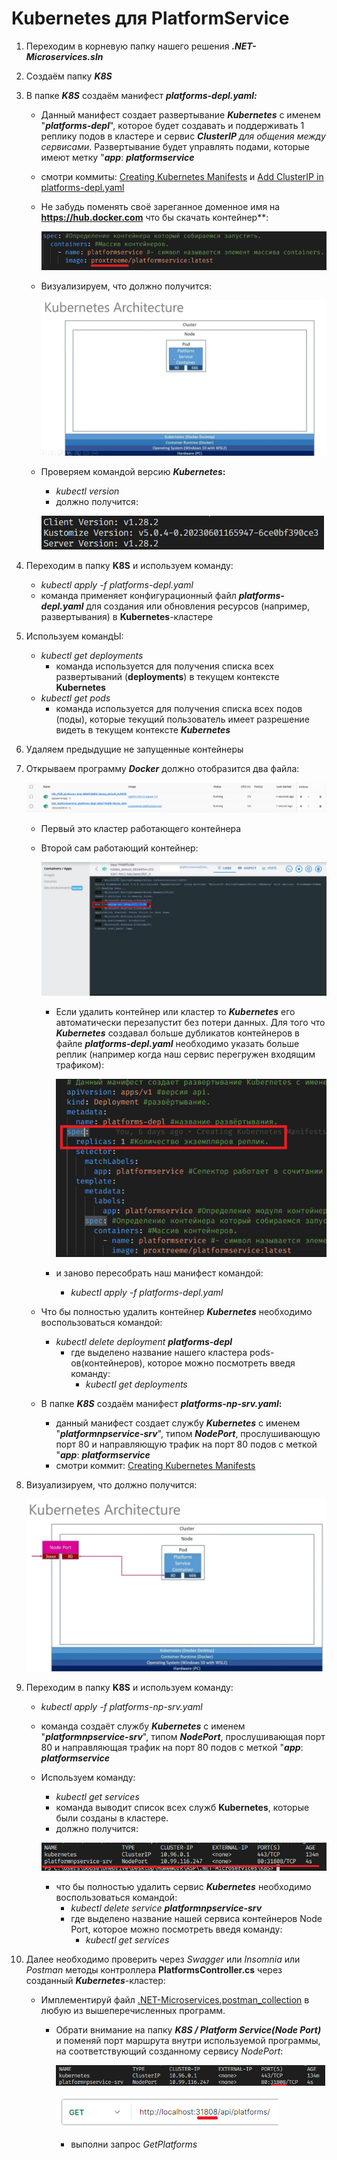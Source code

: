 # Kubernetes для PlatformService

1. Переходим в корневую папку нашего решения ***.NET-Microservices.sln***
2. Создаём папку ***K8S***
3. В папке ***K8S*** создаём манифест ***platforms-depl.yaml:***
    * Данный манифест создает развертывание ***Kubernetes*** с именем "***platforms-depl***", которое будет создавать и поддерживать 1 реплику подов в кластере и сервис ***ClusterIP** для общения между сервисами*. Развертывание будет управлять подами, которые имеют метку 
    "***app***: ***platformservice***
    * смотри коммиты: 
     [Creating Kubernetes Manifests](https://github.com/STGorbunovDA/.NET-Microservices/commit/ae50b1dab63d93da2613c3213fdfb4539c0f91f2) и
     [Add ClusterIP in platforms-depl.yaml](https://github.com/STGorbunovDA/.NET-Microservices/commit/bd8db5ed301d3c3873c69ca1d6931d53ec7c3464)
     * Не забудь поменять своё зареганное доменное имя на **https://hub.docker.com** что бы скачать контейнер**:

        ![Kubernetes_6](https://github.com/STGorbunovDA/.NET-Microservices/blob/dev/img/6.png)

    * Визуализируем, что должно получится:

         ![Kubernetes_7](https://github.com/STGorbunovDA/.NET-Microservices/blob/dev/img/7.png)
            
    * Проверяем командой версию ***Kubernetes*:**
        * *kubectl version*
        * должно получится:

         ![Kubernetes_8](https://github.com/STGorbunovDA/.NET-Microservices/blob/dev/img/8.png)
4. Переходим в папку **K8S** и используем команду: 
    * *kubectl apply -f platforms-depl.yaml*
    * команда применяет конфигурационный файл ***platforms-depl.yaml*** для создания или обновления ресурсов (например, развертывания) в **Kubernetes**-кластере
5. Используем командЫ: 
    * *kubectl get deployments*
        * команда используется для получения списка всех развертываний (**deployments**) в текущем контексте **Kubernetes**
    * *kubectl get pods*
        * команда используется для получения списка всех подов (поды), которые текущий пользователь имеет разрешение видеть в текущем контексте ***Kubernetes***
6. Удаляем предыдущие не запущенные контейнеры
7. Открываем программу ***Docker*** должно отобразится два файла:

    ![Kubernetes_9](https://github.com/STGorbunovDA/.NET-Microservices/blob/dev/img/9.png)
    * Первый это кластер работающего контейнера
    * Второй сам работающий контейнер:

        ![Kubernetes_10](https://github.com/STGorbunovDA/.NET-Microservices/blob/dev/img/10.png)
        * Если удалить контейнер или кластер то ***Kubernetes*** его автоматически перезапустит без потери данных. Для того что ***Kubernetes*** создавал больше дубликатов контейнеров в файле ***platforms-depl.yaml*** необходимо указать больше реплик (например когда наш сервис перегружен входящим трафиком):

            ![Kubernetes_11](https://github.com/STGorbunovDA/.NET-Microservices/blob/dev/img/11.png)
        * и заново пересобрать наш манифест командой:
            * *kubectl apply -f platforms-depl.yaml*
    * Что бы полностью удалить контейнер ***Kubernetes*** необходимо воспользоваться командой:
        * *kubectl delete deployment ***platforms-depl****
            * где выделено название нашего кластера pods-ов(контейнеров), которое можно посмотреть введя команду:
                * *kubectl get deployments*
    * В папке ***K8S*** создаём манифест ***platforms-np-srv.yaml*:**
        * данный манифест создает службу ***Kubernetes*** с именем "***platformnpservice-srv***", типом ***NodePort***, прослушивающую порт 80 и направляющую трафик на порт 80 подов с меткой "***app***: ***platformservice***
        * смотри коммит: 
        [Creating Kubernetes Manifests](https://github.com/STGorbunovDA/.NET-Microservices/commit/ae50b1dab63d93da2613c3213fdfb4539c0f91f2)
8. Визуализируем, что должно получится:

    ![Kubernetes_4](https://github.com/STGorbunovDA/.NET-Microservices/blob/dev/img/4.png)
9. Переходим в папку **K8S** и используем команду:
    * *kubectl apply -f platforms-np-srv.yaml*
    * команда создаёт службу ***Kubernetes*** с именем "***platformnpservice-srv***", типом ***NodePort***, прослушивающая порт 80 и направляющая трафик на порт 80 подов с меткой "***app***: ***platformservice***
    * Используем команду:
        * *kubectl get services*
        * команда выводит список всех служб **Kubernetes**, которые были созданы в кластере.
        * должно получится: 

        ![Kubernetes_12](https://github.com/STGorbunovDA/.NET-Microservices/blob/dev/img/12.png)
        * что бы полностью удалить сервис ***Kubernetes*** необходимо воспользоваться командой:
            * *kubectl delete service ***platformnpservice-srv****
            * где выделено название нашей сервиса контейнеров Node Port, которое можно посмотреть введя команду:
                * *kubectl get services*
10. Далее необходимо проверить через *Swagger* или *Insomnia* или *Postman* методы контроллера **PlatformsController.cs** через созданный ***Kubernetes***-кластер:
    * Имплементируй файл [.NET-Microservices.postman\_collection](https://github.com/STGorbunovDA/.NET-Microservices/tree/dev/postman) в любую из вышеперечисленных программ.
        * Обрати внимание на папку ***K8S / Platform Service(Node Port)*** и поменяй порт маршрута внутри используемой программы, на соответствующий созданному сервису *NodePort*:

            ![Kubernetes_13](https://github.com/STGorbunovDA/.NET-Microservices/blob/dev/img/13.png)
            
            ![Kubernetes_14](https://github.com/STGorbunovDA/.NET-Microservices/blob/dev/img/14.png)
            * выполни запрос *GetPlatforms*